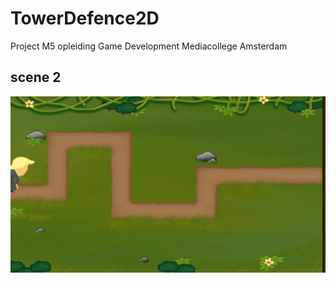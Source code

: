 # TowerDefence2D
Project M5 opleiding Game Development Mediacollege Amsterdam 


## scene 2

<img src="Documents/scene1.gif">